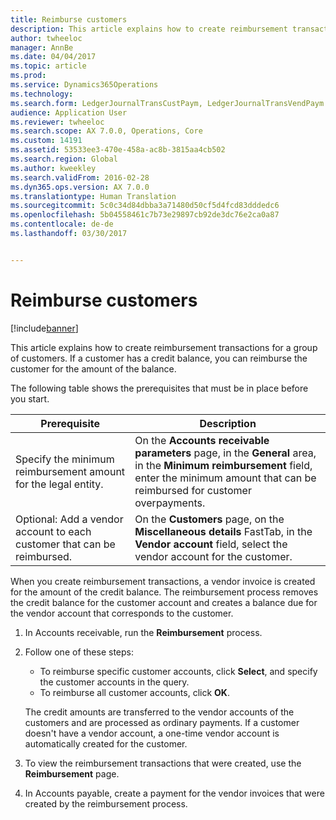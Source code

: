 ```yaml
---
title: Reimburse customers
description: This article explains how to create reimbursement transactions for a group of customers. If a customer has a credit balance, you can reimburse the customer for the amount of the balance.
author: twheeloc
manager: AnnBe
ms.date: 04/04/2017
ms.topic: article
ms.prod: 
ms.service: Dynamics365Operations
ms.technology: 
ms.search.form: LedgerJournalTransCustPaym, LedgerJournalTransVendPaym
audience: Application User
ms.reviewer: twheeloc
ms.search.scope: AX 7.0.0, Operations, Core
ms.custom: 14191
ms.assetid: 53533ee3-470e-458a-ac8b-3815aa4cb502
ms.search.region: Global
ms.author: kweekley
ms.search.validFrom: 2016-02-28
ms.dyn365.ops.version: AX 7.0.0
ms.translationtype: Human Translation
ms.sourcegitcommit: 5c0c34d84dbba3a71480d50cf5d4fcd83dddedc6
ms.openlocfilehash: 5b04558461c7b73e29897cb92de3dc76e2ca0a87
ms.contentlocale: de-de
ms.lasthandoff: 03/30/2017


---
```


# <a name="reimburse-customers"></a>Reimburse customers

[!include[banner](../includes/banner.md)]


This article explains how to create reimbursement transactions for a group of customers. If a customer has a credit balance, you can reimburse the customer for the amount of the balance. 

The following table shows the prerequisites that must be in place before you start.

| Prerequisite                                                            | Description                                                                                                                                                                                 |
|-------------------------------------------------------------------------|---------------------------------------------------------------------------------------------------------------------------------------------------------------------------------------------|
| Specify the minimum reimbursement amount for the legal entity.          | On the **Accounts receivable parameters** page, in the **General** area, in the **Minimum reimbursement** field, enter the minimum amount that can be reimbursed for customer overpayments. |
| Optional: Add a vendor account to each customer that can be reimbursed. | On the **Customers** page, on the **Miscellaneous details** FastTab, in the **Vendor account** field, select the vendor account for the customer.                                           |

When you create reimbursement transactions, a vendor invoice is created for the amount of the credit balance. The reimbursement process removes the credit balance for the customer account and creates a balance due for the vendor account that corresponds to the customer.

1.  In Accounts receivable, run the **Reimbursement** process.
2.  Follow one of these steps:
    -   To reimburse specific customer accounts, click **Select**, and specify the customer accounts in the query.
    -   To reimburse all customer accounts, click **OK**.

    The credit amounts are transferred to the vendor accounts of the customers and are processed as ordinary payments. If a customer doesn't have a vendor account, a one-time vendor account is automatically created for the customer.
3.  To view the reimbursement transactions that were created, use the **Reimbursement** page.
4.  In Accounts payable, create a payment for the vendor invoices that were created by the reimbursement process.





